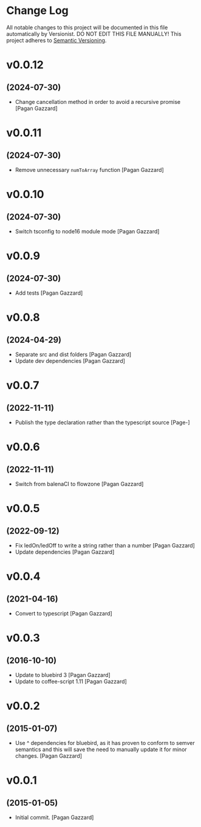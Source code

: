 # Change Log

All notable changes to this project will be documented in this file
automatically by Versionist. DO NOT EDIT THIS FILE MANUALLY!
This project adheres to [Semantic Versioning](http://semver.org/).

# v0.0.12
## (2024-07-30)

* Change cancellation method in order to avoid a recursive promise [Pagan Gazzard]

# v0.0.11
## (2024-07-30)

* Remove unnecessary `numToArray` function [Pagan Gazzard]

# v0.0.10
## (2024-07-30)

* Switch tsconfig to node16 module mode [Pagan Gazzard]

# v0.0.9
## (2024-07-30)

* Add tests [Pagan Gazzard]

# v0.0.8
## (2024-04-29)

* Separate src and dist folders [Pagan Gazzard]
* Update dev dependencies [Pagan Gazzard]

# v0.0.7
## (2022-11-11)

* Publish the type declaration rather than the typescript source [Page-]

# v0.0.6
## (2022-11-11)

* Switch from balenaCI to flowzone [Pagan Gazzard]

# v0.0.5
## (2022-09-12)

* Fix ledOn/ledOff to write a string rather than a number [Pagan Gazzard]
* Update dependencies [Pagan Gazzard]

# v0.0.4
## (2021-04-16)

* Convert to typescript [Pagan Gazzard]

# v0.0.3
## (2016-10-10)

* Update to bluebird 3 [Pagan Gazzard]
* Update to coffee-script 1.11 [Pagan Gazzard]

# v0.0.2
## (2015-01-07)

* Use ^ dependencies for bluebird, as it has proven to conform to semver semantics and this will save the need to manually update it for minor changes. [Pagan Gazzard]

# v0.0.1
## (2015-01-05)

* Initial commit. [Pagan Gazzard]
